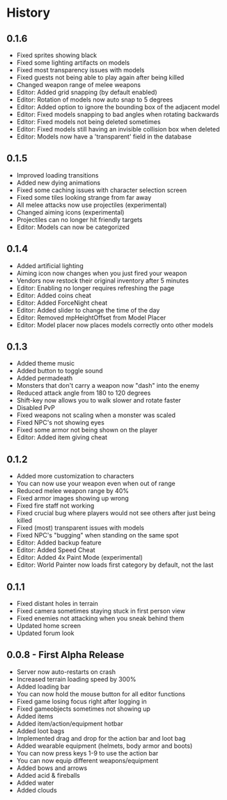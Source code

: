 # History

## 0.1.6

- Fixed sprites showing black
- Fixed some lighting artifacts on models
- Fixed most transparency issues with models
- Fixed guests not being able to play again after being killed
- Changed weapon range of melee weapons
- Editor: Added grid snapping (by default enabled)
- Editor: Rotation of models now auto snap to 5 degrees
- Editor: Added option to ignore the bounding box of the adjacent model
- Editor: Fixed models snapping to bad angles when rotating backwards
- Editor: Fixed models not being deleted sometimes
- Editor: Fixed models still having an invisible collision box when deleted
- Editor: Models now have a 'transparent' field in the database

## 0.1.5

- Improved loading transitions
- Added new dying animations
- Fixed some caching issues with character selection screen
- Fixed some tiles looking strange from far away
- All melee attacks now use projectiles (experimental)
- Changed aiming icons (experimental)
- Projectiles can no longer hit friendly targets
- Editor: Models can now be categorized

## 0.1.4

- Added artificial lighting
- Aiming icon now changes when you just fired your weapon
- Vendors now restock their original inventory after 5 minutes
- Editor: Enabling no longer requires refreshing the page
- Editor: Added coins cheat
- Editor: Added ForceNight cheat
- Editor: Added slider to change the time of the day
- Editor: Removed mpHeightOffset from Model Placer
- Editor: Model placer now places models correctly onto other models

## 0.1.3

- Added theme music
- Added button to toggle sound
- Added permadeath
- Monsters that don't carry a weapon now "dash" into the enemy
- Reduced attack angle from 180 to 120 degrees
- Shift-key now allows you to walk slower and rotate faster
- Disabled PvP
- Fixed weapons not scaling when a monster was scaled
- Fixed NPC's not showing eyes
- Fixed some armor not being shown on the player
- Editor: Added item giving cheat

## 0.1.2

- Added more customization to characters
- You can now use your weapon even when out of range
- Reduced melee weapon range by 40%
- Fixed armor images showing up wrong
- Fixed fire staff not working
- Fixed crucial bug where players would not see others after just being killed
- Fixed (most) transparent issues with models
- Fixed NPC's "bugging" when standing on the same spot
- Editor: Added backup feature
- Editor: Added Speed Cheat
- Editor: Added 4x Paint Mode (experimental)
- Editor: World Painter now loads first category by default, not the last

## 0.1.1

- Fixed distant holes in terrain
- Fixed camera sometimes staying stuck in first person view
- Fixed enemies not attacking when you sneak behind them
- Updated home screen
- Updated forum look

## 0.0.8 - First Alpha Release

- Server now auto-restarts on crash
- Increased terrain loading speed by 300%
- Added loading bar
- You can now hold the mouse button for all editor functions
- Fixed game losing focus right after logging in
- Fixed gameobjects sometimes not showing up
- Added items
- Added item/action/equipment hotbar
- Added loot bags
- Implemented drag and drop for the action bar and loot bag
- Added wearable equipment (helmets, body armor and boots)
- You can now press keys 1-9 to use the action bar
- You can now equip different weapons/equipment
- Added bows and arrows
- Added acid & fireballs
- Added water
- Added clouds